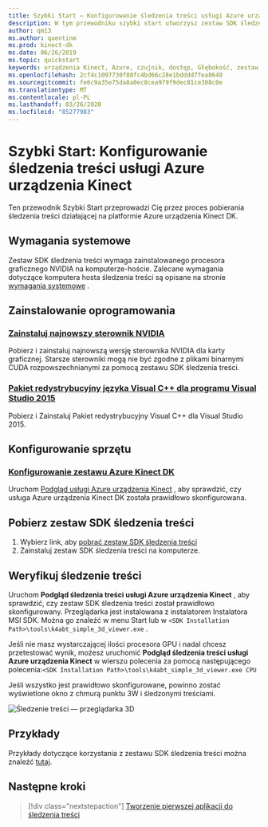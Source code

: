 ```yaml
---
title: Szybki Start — Konfigurowanie śledzenia treści usługi Azure urządzenia Kinect
description: W tym przewodniku szybki start utworzysz zestaw SDK śledzenia treści dla usługi Azure urządzenia Kinect.
author: qm13
ms.author: quentinm
ms.prod: kinect-dk
ms.date: 06/26/2019
ms.topic: quickstart
keywords: urządzenia Kinect, Azure, czujnik, dostęp, Głębokość, zestaw SDK, treść, śledzenie, wspólne, konfiguracja, cuda, NVIDIA
ms.openlocfilehash: 2cf4c1097730f88fc4bd66c28e1bdddd7fea8640
ms.sourcegitcommit: fe6c9a35e75da8a0ec8cea979f9dec81ce308c0e
ms.translationtype: MT
ms.contentlocale: pl-PL
ms.lasthandoff: 03/26/2020
ms.locfileid: "85277983"
---
```

# <a name="quickstart-set-up-azure-kinect-body-tracking"></a>Szybki Start: Konfigurowanie śledzenia treści usługi Azure urządzenia Kinect

Ten przewodnik Szybki Start przeprowadzi Cię przez proces pobierania śledzenia treści działającej na platformie Azure urządzenia Kinect DK.

## <a name="system-requirements"></a>Wymagania systemowe

Zestaw SDK śledzenia treści wymaga zainstalowanego procesora graficznego NVIDIA na komputerze-hoście. Zalecane wymagania dotyczące komputera hosta śledzenia treści są opisane na stronie [wymagania systemowe](system-requirements.md) .

## <a name="install-software"></a>Zainstalowanie oprogramowania

### <a name="install-the-latest-nvidia-driver"></a>[Zainstaluj najnowszy sterownik NVIDIA](https://www.nvidia.com/Download/index.aspx?lang=en-us)

Pobierz i zainstaluj najnowszą wersję sterownika NVIDIA dla karty graficznej. Starsze sterowniki mogą nie być zgodne z plikami binarnymi CUDA rozpowszechnianymi za pomocą zestawu SDK śledzenia treści.

### <a name="visual-c-redistributable-for-visual-studio-2015"></a>[Pakiet redystrybucyjny języka Visual C++ dla programu Visual Studio 2015](https://www.microsoft.com/en-us/download/details.aspx?id=48145)

Pobierz i Zainstaluj Pakiet redystrybucyjny Visual C++ dla Visual Studio 2015. 

## <a name="set-up-hardware"></a>Konfigurowanie sprzętu

### <a name="set-up-azure-kinect-dk"></a>[Konfigurowanie zestawu Azure Kinect DK](set-up-azure-kinect-dk.md)

Uruchom [Podgląd usługi Azure urządzenia Kinect](azure-kinect-viewer.md) , aby sprawdzić, czy usługa Azure urządzenia Kinect DK została prawidłowo skonfigurowana.

## <a name="download-the-body-tracking-sdk"></a>Pobierz zestaw SDK śledzenia treści
 
1. Wybierz link, aby [pobrać zestaw SDK śledzenia treści](body-sdk-download.md)
2. Zainstaluj zestaw SDK śledzenia treści na komputerze.

## <a name="verify-body-tracking"></a>Weryfikuj śledzenie treści

Uruchom **Podgląd śledzenia treści usługi Azure urządzenia Kinect** , aby sprawdzić, czy zestaw SDK śledzenia treści został prawidłowo skonfigurowany. Przeglądarka jest instalowana z instalatorem Instalatora MSI SDK. Można go znaleźć w menu Start lub w `<SDK Installation Path>\tools\k4abt_simple_3d_viewer.exe` .

Jeśli nie masz wystarczającej ilości procesora GPU i nadal chcesz przetestować wynik, możesz uruchomić **Podgląd śledzenia treści usługi Azure urządzenia Kinect** w wierszu polecenia za pomocą następującego polecenia:`<SDK Installation Path>\tools\k4abt_simple_3d_viewer.exe CPU`

Jeśli wszystko jest prawidłowo skonfigurowane, powinno zostać wyświetlone okno z chmurą punktu 3W i śledzonymi treściami.


![Śledzenie treści — przeglądarka 3D](./media/quickstarts/samples-simple3dviewer.png)

## <a name="examples"></a>Przykłady

Przykłady dotyczące korzystania z zestawu SDK śledzenia treści można znaleźć [tutaj](https://github.com/microsoft/Azure-Kinect-Samples/tree/master/body-tracking-samples).

## <a name="next-steps"></a>Następne kroki

> [!div class="nextstepaction"]
>[Tworzenie pierwszej aplikacji do śledzenia treści](build-first-body-app.md)

